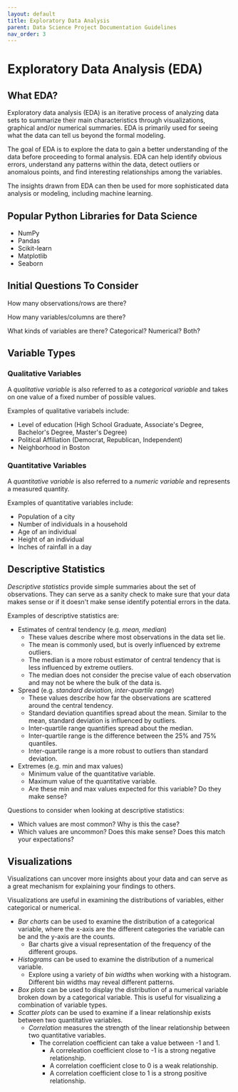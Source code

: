 ```yaml
---
layout: default
title: Exploratory Data Analysis
parent: Data Science Project Documentation Guidelines
nav_order: 3
---
```


# Exploratory Data Analysis (EDA) 

## What EDA?

Exploratory data analysis (EDA) is an iterative process of analyzing data sets to summarize their main characteristics through visualizations, graphical and/or numerical summaries. EDA is primarily used for seeing what the data can tell us beyond the formal modeling. 

The goal of EDA is to explore the data to gain a better understanding of the data before proceeding to formal analysis. EDA can help identify obvious errors, understand any patterns within the data, detect outliers or anomalous points, and find interesting relationships among the variables.
 
The insights drawn from EDA can then be used for more sophisticated data analysis or modeling, including machine learning. 

## Popular Python Libraries for Data Science 

- NumPy
- Pandas 
- Scikit-learn 
- Matplotlib 
- Seaborn 

## Initial Questions To Consider 

How many observations/rows are there?

How many variables/columns are there?

What kinds of variables are there? Categorical? Numerical? Both?

## Variable Types

### Qualitative Variables

A *qualitative variable* is also referred to as a *categorical variable* and takes on one value of a fixed number of possible values. 

Examples of qualitative variabels include:
- Level of education (High School Graduate, Associate's Degree, Bachelor's Degree, Master's Degree)
- Political Affiliation (Democrat, Republican, Independent)
- Neighborhood in Boston


### Quantitative Variables  

A *quantitative variable* is also referred to a *numeric variable* and represents a measured quantity. 

Examples of quantitative variables include: 
- Population of a city 
- Number of individuals in a household 
- Age of an individual
- Height of an individual 
- Inches of rainfall in a day

## Descriptive Statistics 

*Descriptive statistics* provide simple summaries about the set of observations. They can serve as a sanity check to make sure that your data makes sense or if it doesn't make sense identify potential errors in the data. 

Examples of descriptive statistics are:
- Estimates of central tendency (e.g. *mean, median*)
  - These values describe where most observations in the data set lie. 
  - The mean is commonly used, but is overly influenced by extreme outliers. 
  - The median is a more robust estimator of central tendency that is less influenced by extreme outliers.
  - The median does not consider the precise value of each observation and may not be where the bulk of the data is.  
- Spread (e.g. *standard deviation, inter-quartile range*)
  - These values describe how far the observations are scattered around the central tendency. 
  - Standard deviation quantifies spread about the mean. Similar to the mean, standard deviation is influenced by outliers. 
  - Inter-quartile range quantifies spread about the median.
  - Inter-quartile range is the difference between the 25% and 75% quantiles. 
  - Inter-quartile range is a more robust to outliers than standard deviation.  
- Extremes (e.g. min and max values)
  - Minimum value of the quantitative variable. 
  - Maximum value of the quantitative variable. 
  - Are these min and max values expected for this variable? Do they make sense?

Questions to consider when looking at descriptive statistics:
-  Which values are most common? Why is this the case?
-  Which values are uncommon? Does this make sense? Does this match your expectations?
    
## Visualizations 

Visualizations can uncover more insights about your data and can serve as a great mechanism for explaining your findings to others. 

Visualizations are useful in examining the distributions of variables, either categorical or numerical. 

- *Bar charts* can be used to examine the distribution of a categorical variable, where the x-axis are the different categories the variable can be and the y-axis are the counts.
  - Bar charts give a visual representation of the frequency of the different groups. 
- *Histograms* can be used to examine the distribution of a numerical variable.
  - Explore using a variety of *bin widths* when working with a histogram. Different bin widths may reveal different patterns. 
- *Box plots* can be used to display the distribution of a numerical variable broken down by a categorical variable. This is useful for visualizing a combination of variable types.   
- *Scatter plots* can be used to examine if a linear relationship exists between two quantitative variables. 
  - *Correlation* measures the strength of the linear relationship between two quantitative variables.
    - The correlation coefficient can take a value between -1 and 1. 
      - A correleation coefficient close to -1 is a strong negative relationship. 
      - A correlation coefficient close to 0 is a weak relationship. 
      - A correlation coefficient close to 1 is a strong positive relationship.  
